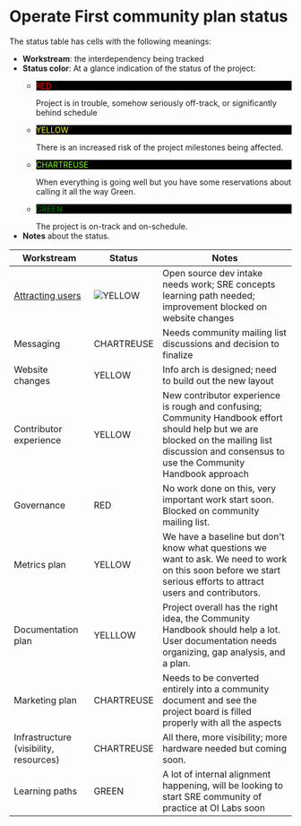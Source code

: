 # Operate First community plan status

The status table has cells with the following meanings:
* **Workstream**: the interdependency being tracked
* **Status color**: At a glance indication of the status of the project:
  * <p style="color:red; background-color:black">RED</p>Project is in trouble, somehow seriously off-track, or significantly behind schedule
  * <p style="color:yellow; background-color:black">YELLOW</p> There is an increased risk of the project milestones being affected.
  * <p style="color:chartreuse; background-color:black">CHARTREUSE</p>When everything is going well but you have some reservations about calling it all the way Green.
  * <p style="color:green; background-color:black">GREEN</p>The project is on-track and on-schedule.
* **Notes** about the status.

**Workstream** | **Status** | **Notes**
---------------|------------|----------
[Attracting users](1) | ![YELLOW](https://github.com/operate-first/community/raw/main/pm-resources/yellow-100x50.png) | Open source dev intake needs work; SRE concepts learning path needed; improvement blocked on website changes
Messaging | CHARTREUSE | Needs community mailing list discussions and decision to finalize
Website changes | YELLOW | Info arch is designed; need to build out the new layout
Contributor experience | YELLOW | New contributor experience is rough and confusing; Community Handbook effort should help but we are blocked on the mailing list discussion and consensus to use the Community Handbook approach
Governance | RED | No work done on this, very important work start soon. Blocked on community mailing list.
Metrics plan | YELLOW | We have a baseline but don't know what questions we want to ask. We need to work on this soon before we start serious efforts to attract users and contributors.
Documentation plan | YELLLOW | Project overall has the right idea, the Community Handbook should help a lot. User documentation needs organizing, gap analysis, and a plan.
Marketing plan | CHARTREUSE | Needs to be converted entirely into a community document and see the project board is filled properly with all the aspects
Infrastructure (visibility, resources) | CHARTREUSE | All there, more visibility; more hardware needed but coming soon.
Learning paths | GREEN | A lot of internal alignment happening, will be looking to start SRE community of practice at OI Labs soon

[1]:https://github.com/orgs/operate-first/projects/16?card_filter_query=label%3Aarea%2Fuser

